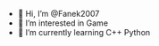 - 👋 Hi, I’m @Fanek2007
- 👀 I’m interested in Game
- 🌱 I’m currently learning C++ Python
<!---
Fanek2007/Fanek2007 is a ✨ special ✨ repository because its `README.md` (this file) appears on your GitHub profile.
You can click the Preview link to take a look at your changes.
--->
